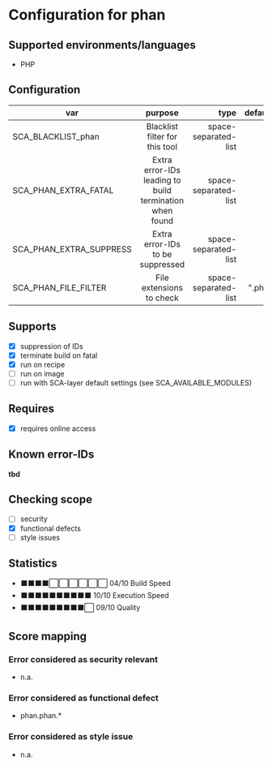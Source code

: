 # Configuration for phan

## Supported environments/languages

* PHP

## Configuration

| var | purpose | type | default |
| ------------- |:-------------:| -----:| -----:
| SCA_BLACKLIST_phan | Blacklist filter for this tool | space-separated-list | ""
| SCA_PHAN_EXTRA_FATAL | Extra error-IDs leading to build termination when found | space-separated-list | "":
| SCA_PHAN_EXTRA_SUPPRESS | Extra error-IDs to be suppressed | space-separated-list | ""
| SCA_PHAN_FILE_FILTER | File extensions to check | space-separated-list | ".php"

## Supports

* [x] suppression of IDs
* [x] terminate build on fatal
* [x] run on recipe
* [ ] run on image
* [ ] run with SCA-layer default settings (see SCA_AVAILABLE_MODULES)

## Requires

* [x] requires online access

## Known error-IDs

__tbd__

## Checking scope

* [ ] security
* [x] functional defects
* [ ] style issues

## Statistics

* ⬛⬛⬛⬛⬜⬜⬜⬜⬜⬜ 04/10 Build Speed
* ⬛⬛⬛⬛⬛⬛⬛⬛⬛⬛ 10/10 Execution Speed
* ⬛⬛⬛⬛⬛⬛⬛⬛⬛⬜ 09/10 Quality

## Score mapping

### Error considered as security relevant

* n.a.

### Error considered as functional defect

* phan.phan.*

### Error considered as style issue

* n.a.
